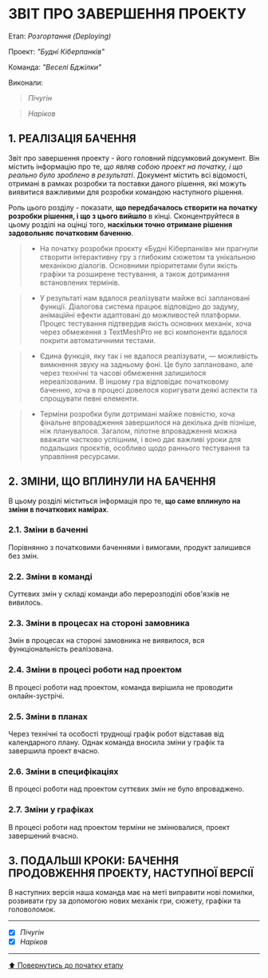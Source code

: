 ﻿# ЗВІТ ПРО ЗАВЕРШЕННЯ ПРОЕКТУ

Етап: *Розгортання (Deploying)*

Проект: *"Будні Кіберпанків"*

Команда: *"Веселі Бджілки"*

Виконали:
>*Пічугін*

>*Наріков*


##  **1. РЕАЛІЗАЦІЯ БАЧЕННЯ**

Звіт про завершення проекту - його головний підсумковий документ. Він містить інформацію про те, *що являв собою проект на початку, і що реально було зроблено в результаті*. Документ містить всі відомості, отримані в рамках розробки та поставки даного рішення, які можуть виявитися важливими для розробки командою наступного рішення. 

Роль цього розділу - показати, **що передбачалось створити на початку розробки рішення, і що з цього вийшло** в кінці. Сконцентруйтеся в цьому розділі на оцінці того, **наскільки точно отримане рішення задовольняє початковим баченню**.

>- На початку розробки проєкту «Будні Кіберпанків» ми прагнули створити інтерактивну гру з глибоким сюжетом та унікальною механікою діалогів. Основними пріоритетами були якість графіки та розширене тестування, а також дотримання встановлених термінів.<br>

>- У результаті нам вдалося реалізувати майже всі заплановані функції. Діалогова система працює відповідно до задуму, анімаційні ефекти адаптовані до можливостей платформи. Процес тестування підтвердив якість основних механік, хоча через обмеження з TextMeshPro не всі компоненти вдалося покрити автоматичними тестами.<br>

>- Єдина функція, яку так і не вдалося реалізувати, — можливість вимкнення звуку на задньому фоні. Це було заплановано, але через технічні та часові обмеження залишилося нереалізованим. В іншому гра відповідає початковому баченню, хоча в процесі довелося коригувати деякі аспекти та спрощувати певні елементи.<br>

>- Терміни розробки були дотримані майже повністю, хоча фінальне впровадження завершилося на декілька днів пізніше, ніж планувалося. Загалом, пілотне впровадження можна вважати частково успішним, і воно дає важливі уроки для подальших проєктів, особливо щодо раннього тестування та управління ресурсами.

##  **2. ЗМІНИ, ЩО ВПЛИНУЛИ НА БАЧЕННЯ**
В цьому розділі міститься інформація про те, **що саме вплинуло на зміни в початкових намірах**. 

### **2.1. Зміни в баченні**

Порівнянно з початковими баченнями і вимогами, продукт залишився без змін.

### **2.2. Зміни в команді**

Суттєвих змін у складі команди або перерозподілі обов'язків не вивилось.

###  **2.3. Зміни в процесах на стороні замовника** 

Змін в процесах на стороні замовника не виявилося, вся функціональність реалізована.

###  **2.4. Зміни в процесі роботи над проектом**

В процесі роботи над проектом, команда вирішила не проводити онлайн-зустрічі.

###  **2.5. Зміни в планах**

Через технічні та особості труднощі графік робот відставав від календарного плану. Однак команда вносила зміни у графік та завершила проект вчасно.

###  **2.6. Зміни в специфікаціях**

В процесі роботи над проектом суттєвих змін не було впроваджено.

###  **2.7. Зміни у графіках**

В процесі роботи над проектом терміни не змінювалися, проект завершений вчасно.
## **3. ПОДАЛЬШІ КРОКИ: БАЧЕННЯ ПРОДОВЖЕННЯ ПРОЕКТУ, НАСТУПНОЇ ВЕРСІЇ**

В наступних версія наша команда має на меті виправити нові помилки, розвивати гру за допомогою нових механік гри, сюжету, графіки та головоломок.

---

- [x] *Пічугін*
- [x] *Наріков*

---
[:arrow_up: Повернутись до початку етапу](/docs/5.Deploying/README.md)



